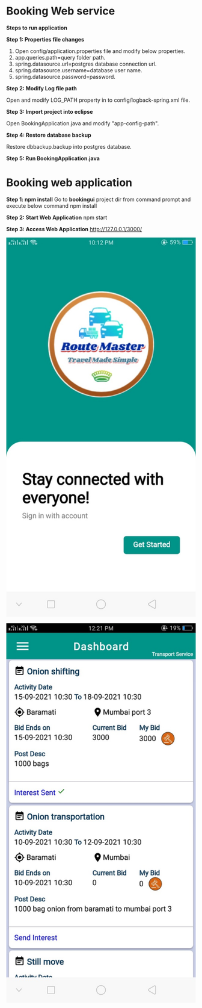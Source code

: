 # Booking Web service

**Steps to run application**

**Step 1: Properties file changes**

1. Open config/application.properties file and modify below properties.
2. app.queries.path=query folder path.
3. spring.datasource.url=postgres database connection url.
4. spring.datasource.username=database user name.
5. spring.datasource.password=password.

**Step 2: Modify Log file path**

Open and modify LOG_PATH property in to config/logback-spring.xml file.


**Step 3: Import project into eclipse**

Open BookingApplication.java and modify "app-config-path".

**Step 4: Restore database backup**

Restore dbbackup.backup into postgres database.

**Step 5: Run BookingApplication.java**

# Booking web application

**Step 1: npm install**
Go to **bookingui** project dir from command prompt and execute below command
npm install

**Step 2: Start Web Application**
npm start

**Step 3: Access Web Application**
http://127.0.0.1/3000/

![Screenshot](D96F6A69-0783-4D77-A438-BF458B5DD9A0_1_105_c.jpeg)


![Screenshot](A670062D-202E-498B-807E-7D0E35BB9A01_1_105_c.jpeg)


